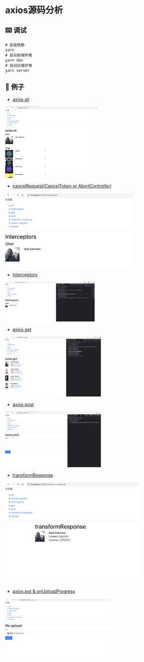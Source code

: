 # axios源码分析

## ⌨️ 调试

```shell
# 安装依赖
yarn
# 启动前端环境
yarn dev
# 启动后端环境
yarn server
```

## 🔨 例子

- [axios.all](./src/examples/all/index.tsx)

<img src="./assets/all.png" alt="all" style="zoom:29%;" />

- [cancelRequest(CancelToken or AbortController)](./src/examples/cancel-request/index.tsx)

<img src="./assets/cancel-request.png" alt="cancel-request" style="zoom:40%;" />

- [interceptors](./src/examplesinterceptors/index.tsx)

<img src="./assets/interceptors.png" alt="interceptors" style="zoom:28%;" />

- [axios.get](./src/examples/get/index.tsx)

<img src="./assets/get.png" alt="get" style="zoom:30%;" />

- [axios.post](./src/examples/post/index.tsx)

<img src="./assets/post.png" alt="post" style="zoom:30%;" />

- [transformResponse](./src/examples/transform-response/index.tsx)

<img src="./assets/transform-response.png" alt="transform-response" style="zoom:42%;" />

- [axios.put & onUploadProgress](./src/examples/upload/index.tsx)

<img src="./assets/upload.png" alt="all" style="zoom:33%;" />
